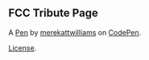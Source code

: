 FCC Tribute Page
----------------


A [Pen](https://codepen.io/merekattwilliams/pen/XvMrew) by [merekattwilliams](https://codepen.io/merekattwilliams) on [CodePen](https://codepen.io).

[License](https://codepen.io/merekattwilliams/pen/XvMrew/license).